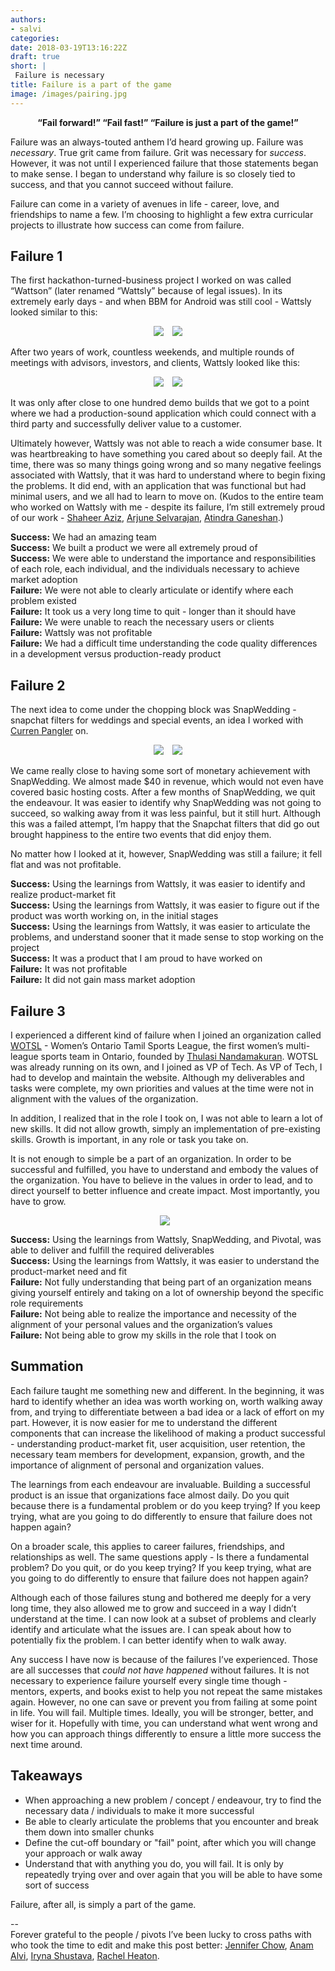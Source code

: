 ```yaml
---
authors:
- salvi 
categories:
date: 2018-03-19T13:16:22Z
draft: true
short: |
 Failure is necessary
title: Failure is a part of the game
image: /images/pairing.jpg
---
```


<p style="text-align: center; font-weight: bold">“Fail forward!” “Fail fast!” “Failure is just a part of the game!”</p>

Failure was an always-touted anthem I’d heard growing up. Failure was _necessary_. True grit came from failure. Grit was necessary for *success*. However, it was not until I experienced failure that those statements began to make sense. I began to understand why failure is so closely tied to success, and that you cannot succeed without failure.

Failure can come in a variety of avenues in life - career, love, and friendships to name a few. I’m choosing to highlight a few extra curricular projects to illustrate how success can come from failure.

## Failure 1
The first hackathon-turned-business project I worked on was called “Wattson” (later renamed “Wattsly” because of legal issues). In its extremely early days - and when BBM for Android was still cool - Wattsly looked similar to this:

<p style="text-align: center">
	<img src="/images/failure/wattsly1.png" class="right small" style="padding-right: 10px" >
	<img src="/images/failure/wattsly2.png" class="left small" >
</p>


After two years of work, countless weekends, and multiple rounds of meetings with advisors, investors, and clients, Wattsly looked like this:

<p style="text-align: center">
	<img src="/images/failure/wattsly3.png" class="right small" style="padding-right: 10px" >
	<img src="/images/failure/wattsly4.png" class="left small" >
</p>


It was only after close to one hundred demo builds that we got to a point where we had a production-sound application which could connect with a third party and successfully deliver value to a customer.

Ultimately however, Wattsly was not able to reach a wide consumer base. It was heartbreaking to have something you cared about so deeply fail. At the time, there was so many things going wrong and so many negative feelings associated with Wattsly, that it was hard to understand where to begin fixing the problems. It did end, with an application that was functional but had minimal users, and we all had to learn to move on. (Kudos to the entire team who worked on Wattsly with me - despite its failure,  I’m still extremely proud of our work - [Shaheer Aziz](https://www.linkedin.com/in/shaheer-aziz-17aa9427/), [Arjune Selvarajan](https://www.linkedin.com/in/arjuneselvarajan), [Atindra Ganeshan](https://www.linkedin.com/in/atindra-ganeshen-30276963/).)

**Success:** We had an amazing team  
**Success:** We built a product we were all extremely proud of  
**Success:** We were able to understand the importance and responsibilities of each role, each individual, and the individuals necessary to achieve market adoption  
**Failure:** We were not able to clearly articulate or identify where each problem existed  
**Failure:** It took us a very long time to quit - longer than it should have  
**Failure:** We were unable to reach the necessary users or clients  
**Failure:** Wattsly was not profitable  
**Failure:** We had a difficult time understanding the code quality differences in a development versus production-ready product  


## Failure 2

The next idea to come under the chopping block was SnapWedding - snapchat filters for weddings and special events, an idea I worked with [Curren Pangler](https://www.linkedin.com/in/curren-pangler-5b8b21110/) on. 

<p style="text-align: center">
	<img src="/images/failure/snapwedding1.jpg" class="right small" style="padding-right: 10px" >
	<img src="/images/failure/snapwedding2.jpg" class="left small" >
</p>

We came really close to having some sort of monetary achievement with SnapWedding. We almost made $40 in revenue, which would not even have covered basic hosting costs. After a few months of SnapWedding, we quit the endeavour. It was easier to identify why SnapWedding was not going to succeed, so walking away from it was less painful, but it still hurt. Although this was a failed attempt, I’m happy that the Snapchat filters that did go out brought happiness to the entire two events that did enjoy them.

No matter how I looked at it, however, SnapWedding was still a failure; it fell flat and was not profitable.

**Success:** Using the learnings from Wattsly, it was easier to identify and realize product-market fit   
**Success:** Using the learnings from Wattsly, it was easier to figure out if the product was worth working on, in the initial stages  
**Success:** Using the learnings from Wattsly, it was easier to articulate the problems, and understand sooner that it made sense to stop working on the project  
**Success:** It was a product that I am proud to have worked on  
**Failure:** It was not profitable  
**Failure:** It did not gain mass market adoption  
 

## Failure 3

I experienced a different kind of failure when I joined an organization called [WOTSL](http://wotsl.ca/) - Women’s Ontario Tamil Sports League, the first women’s multi-league sports team in Ontario, founded by [Thulasi Nandamakuran](https://www.linkedin.com/in/thulasi-nandakumaran-503b9241/). WOTSL was already running on its own, and I joined as VP of Tech. As VP of Tech, I had to develop and maintain the website. Although my deliverables and tasks were complete, my own priorities and values at the time were not in alignment with the values of the organization.

In addition, I realized that in the role I took on, I was not able to learn a lot of new skills. It did not allow growth, simply an implementation of pre-existing skills. Growth is important, in any role or task you take on.

It is not enough to simple be a part of an organization. In order to be successful and fulfilled, you have to understand and embody the values of the organization. You have to believe in the values in order to lead, and to direct yourself to better influence and create impact. Most importantly, you have to grow.


<p style="text-align: center">
	<img src="/images/failure/wotsl1.png" class="right small" style="padding-right: 10px" >
</p>


**Success:** Using the learnings from Wattsly, SnapWedding, and Pivotal, was able to deliver and fulfill the required deliverables   
**Success:** Using the learnings from Wattsly, it was easier to understand the product-market need and fit  
**Failure:** Not fully understanding that being part of an organization means giving yourself entirely and taking on a lot of ownership beyond the specific role requirements  
**Failure:** Not being able to realize the importance and necessity of the alignment of your personal values and the organization’s values  
**Failure:** Not being able to grow my skills in the role that I took on  


## Summation
Each failure taught me something new and different. In the beginning, it was hard to identify whether an idea was worth working on, worth walking away from, and trying to differentiate between a bad idea or a lack of effort on my part. However, it is now easier for me to understand the different components that can increase the likelihood of making a product successful - understanding product-market fit, user acquisition, user retention, the necessary team members for development, expansion, growth, and the importance of alignment of personal and organization values.

The learnings from each endeavour are invaluable. Building a successful product is an issue that organizations face almost daily. Do you quit because there is a fundamental problem or do you keep trying? If you keep trying, what are you going to do differently to ensure that failure does not happen again? 

On a broader scale, this applies to career failures, friendships, and relationships as well. The same questions apply - Is there a fundamental problem? Do you quit, or do you keep trying? If you keep trying, what are you going to do differently to ensure that failure does not happen again?

Although each of those failures stung and bothered me deeply for a very long time, they also allowed me to grow and succeed in a way I didn’t understand at the time. I can now look at a subset of problems and clearly identify and articulate what the issues are. I can speak about how to potentially fix the problem. I can better identify when to walk away.

Any success I have now is because of the failures I’ve experienced. Those are all successes that _could not have happened_ without failures. It is not necessary to experience failure yourself every single time though - mentors, experts, and books exist to help you not repeat the same mistakes again. However, no one can save or prevent you from failing at some point in life. You will fail. Multiple times. Ideally, you will be stronger, better, and wiser for it. Hopefully with time, you can understand what went wrong and how you can approach things differently to ensure a little more success the next time around.


## Takeaways
* When approaching a new problem / concept / endeavour, try to find the necessary data / individuals to make it more successful
* Be able to clearly articulate the problems that you encounter and break them down into smaller chunks
* Define the cut-off boundary or "fail" point, after which you will change your approach or walk away
* Understand that with anything you do, you will fail. It is only by repeatedly trying over and over again that you will be able to have some sort of success




Failure, after all, is simply a part of the game.



--  
Forever grateful to the people / pivots I’ve been lucky to cross paths with who took the time to edit and make this post better: [Jennifer Chow](https://www.linkedin.com/in/jenniferchow1/), [Anam Alvi](https://www.linkedin.com/in/anamalvi/), [Iryna Shustava](https://www.linkedin.com/in/irynashustava/), [Rachel Heaton](https://www.linkedin.com/in/rachelheaton/).

